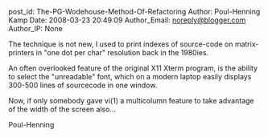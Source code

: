 post_id: The-PG-Wodehouse-Method-Of-Refactoring
Author: Poul-Henning Kamp
Date: 2008-03-23 20:49:09
Author_Email: noreply@blogger.com
Author_IP: None

The technique is not new, I used to print indexes of source-code on matrix-
printers in "one dot per char" resolution back in the 1980ies.

An often overlooked feature of the original X11 Xterm program, is the ability
to select the "unreadable" font, which on a modern laptop easily displays
300-500 lines of sourcecode in one window.

Now, if only somebody gave vi(1) a multicolumn feature to take advantage of
the width of the screen also...

Poul-Henning
